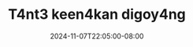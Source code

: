 --- 
title: "T4nt3 keen4kan digoy4ng"
description: "video bokep T4nt3 keen4kan digoy4ng ig full baru"
date: 2024-11-07T22:05:00-08:00
file_code: "dy9yx24imod9"
draft: false
cover: "pp5bh2nn2l9unahd.jpg"
tags: ["indo", "bokep-indo", "bokep-viral", "bokep-ig"]
length: 968
fld_id: "1483151"
foldername: "Anne uy"
categories: ["Anne uy"]
views: 0
---